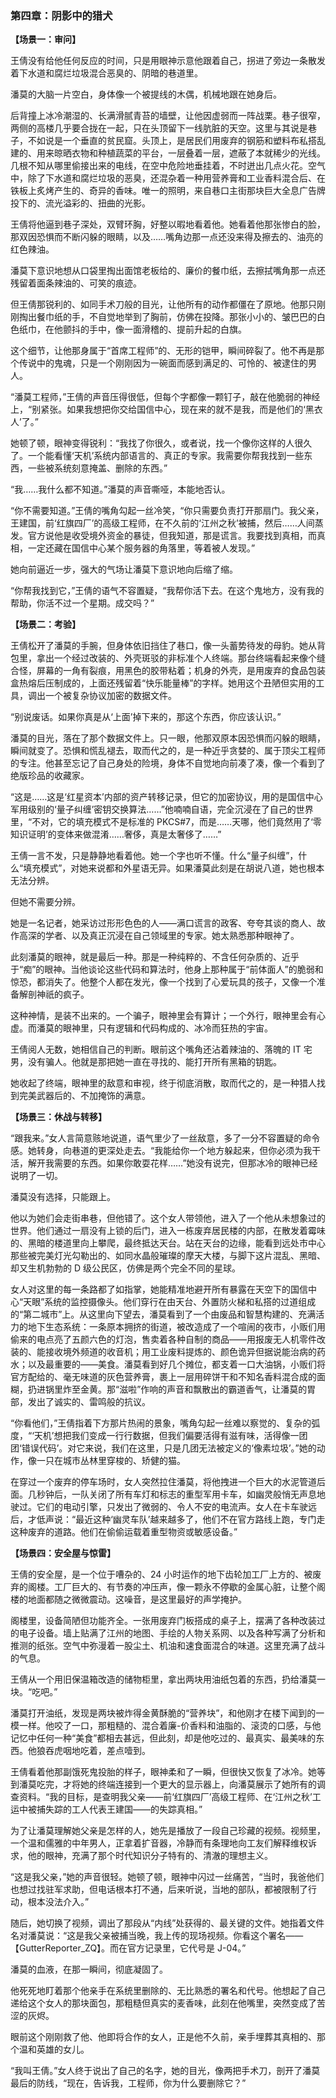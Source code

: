 ### **第四章：阴影中的猎犬**

**【场景一：审问】**

王倩没有给他任何反应的时间，只是用眼神示意他跟着自己，拐进了旁边一条散发着下水道和腐烂垃圾混合恶臭的、阴暗的巷道里。

潘莫的大脑一片空白，身体像一个被提线的木偶，机械地跟在她身后。

后背撞上冰冷潮湿的、长满滑腻青苔的墙壁，让他因虚弱而一阵战栗。巷子很窄，两侧的高楼几乎要合拢在一起，只在头顶留下一线肮脏的天空。这里与其说是巷子，不如说是一个垂直的贫民窟。头顶上，是居民们用废弃的钢筋和塑料布私搭乱建的、用来晾晒衣物和种植蔬菜的平台，一层叠着一层，遮蔽了本就稀少的光线。几根不知从哪里偷接出来的电线，在空中危险地垂挂着，不时迸出几点火花。空气中，除了下水道和腐烂垃圾的恶臭，还混杂着一种用营养膏和工业香料混合后、在铁板上炙烤产生的、奇异的香味。唯一的照明，来自巷口主街那块巨大全息广告牌投下的、流光溢彩的、扭曲的光影。

王倩将他逼到巷子深处，双臂环胸，好整以暇地看着他。她看着他那张惨白的脸，那双因恐惧而不断闪躲的眼睛，以及……嘴角边那一点还没来得及擦去的、油亮的红色辣油。

潘莫下意识地想从口袋里掏出面馆老板给的、廉价的餐巾纸，去擦拭嘴角那一点还残留着面条辣油的、可笑的痕迹。

但王倩那锐利的、如同手术刀般的目光，让他所有的动作都僵在了原地。他那只刚刚掏出餐巾纸的手，不自觉地举到了胸前，仿佛在投降。那张小小的、皱巴巴的白色纸巾，在他颤抖的手中，像一面滑稽的、提前升起的白旗。

这个细节，让他那身属于“首席工程师”的、无形的铠甲，瞬间碎裂了。他不再是那个传说中的鬼魂，只是一个刚刚因为一碗面而感到满足的、可怜的、被逮住的男人。

“潘莫工程师，”王倩的声音压得很低，但每个字都像一颗钉子，敲在他脆弱的神经上，“别紧张。如果我想把你交给国信中心，现在来的就不是我，而是他们的‘黑衣人’了。”

她顿了顿，眼神变得锐利：“我找了你很久，或者说，找一个像你这样的人很久了。一个能看懂‘天机’系统内部语言的、真正的专家。我需要你帮我找到一些东西，一些被系统刻意掩盖、删除的东西。”

“我……我什么都不知道。”潘莫的声音嘶哑，本能地否认。

“你不需要知道。”王倩的嘴角勾起一丝冷笑，“你只需要负责打开那扇门。我父亲，王建国，前‘红旗四厂’的高级工程师，在不久前的‘江州之秋’被捕，然后……人间蒸发。官方说他是收受境外资金的暴徒，但我知道，那是谎言。我要找到真相，而真相，一定还藏在国信中心某个服务器的角落里，等着被人发现。”

她向前逼近一步，强大的气场让潘莫下意识地向后缩了缩。

“你帮我找到它，”王倩的语气不容置疑，“我帮你活下去。在这个鬼地方，没有我的帮助，你活不过一个星期。成交吗？”

**【场景二：考验】**

王倩松开了潘莫的手腕，但身体依旧挡住了巷口，像一头蓄势待发的母豹。她从背包里，拿出一个经过改装的、外壳斑驳的非标准个人终端。那台终端看起来像个缝合怪，屏幕的一角有裂痕，用黑色的胶带粘着；机身的外壳，是用废弃的食品包装盒热熔后压制成的，上面还残留着“快乐能量棒”的字样。她用这个丑陋但实用的工具，调出一个被复杂协议加密的数据文件。

“别说废话。如果你真是从‘上面’掉下来的，那这个东西，你应该认识。”

潘莫的目光，落在了那个数据文件上。只一眼，他那双原本因恐惧而闪躲的眼睛，瞬间就变了。恐惧和慌乱褪去，取而代之的，是一种近乎贪婪的、属于顶尖工程师的专注。他甚至忘记了自己身处的险境，身体不自觉地向前凑了凑，像一个看到了绝版珍品的收藏家。

“这是……这是‘红星资本’内部的资产转移记录，但它的加密协议，用的是国信中心军用级别的‘量子纠缠’密钥交换算法……”他喃喃自语，完全沉浸在了自己的世界里，“不对，它的填充模式不是标准的 PKCS#7，而是……天哪，他们竟然用了‘零知识证明’的变体来做混淆……奢侈，真是太奢侈了……”

王倩一言不发，只是静静地看着他。她一个字也听不懂。什么“量子纠缠”，什么“填充模式”，对她来说都和外星语无异。如果潘莫此刻是在胡说八道，她也根本无法分辨。

但她不需要分辨。

她是一名记者，她采访过形形色色的人——满口谎言的政客、夸夸其谈的商人、故作高深的学者、以及真正沉浸在自己领域里的专家。她太熟悉那种眼神了。

此刻潘莫的眼神，就是最后一种。那是一种纯粹的、不含任何杂质的、近乎于“痴”的眼神。当他谈论这些代码和算法时，他身上那种属于“前体面人”的脆弱和惊恐，都消失了。他整个人都在发光，像一个找到了心爱玩具的孩子，又像一个准备解剖神祇的疯子。

这种神情，是装不出来的。一个骗子，眼神里会有算计；一个外行，眼神里会有心虚。而潘莫的眼神里，只有逻辑和代码构成的、冰冷而狂热的宇宙。

王倩阅人无数，她相信自己的判断。眼前这个嘴角还沾着辣油的、落魄的 IT 宅男，没有骗人。他就是那把她一直在寻找的、能打开所有黑箱的钥匙。

她收起了终端，眼神里的敌意和审视，终于彻底消散，取而代之的，是一种猎人找到完美武器后的、不加掩饰的满意。

**【场景三：休战与转移】**

“跟我来。”女人言简意赅地说道，语气里少了一丝敌意，多了一分不容置疑的命令感。她转身，向巷道的更深处走去。“我能给你一个地方躲起来，但你必须为我干活，解开我需要的东西。如果你敢耍花样……”她没有说完，但那冰冷的眼神已经说明了一切。

潘莫没有选择，只能跟上。

他以为她们会走街串巷，但他错了。这个女人带领他，进入了一个他从未想象过的世界。他们通过一扇没有上锁的后门，进入一栋废弃居民楼的内部，在散发着霉味的、黑暗的楼道里向上攀爬，最终抵达天台。站在天台的边缘，能看到远处市中心那些被完美灯光勾勒出的、如同水晶般璀璨的摩天大楼，与脚下这片混乱、黑暗、却又生机勃勃的 D 级公民区，仿佛是两个完全不同的星球。

女人对这里的每一条路都了如指掌，她能精准地避开所有暴露在天空下的国信中心“天眼”系统的监控摄像头。他们穿行在由天台、外置防火梯和私搭的过道组成的“第二城市”上。从这里向下望去，潘莫看到了一个由废品和智慧构建的、充满活力的地下生态系统：一条原本拥挤的街道，被改造成了一个喧闹的夜市，小贩们用偷来的电点亮了五颜六色的灯泡，售卖着各种自制的商品——用报废无人机零件改装的、能接收境外频道的收音机；用工业废料提炼的、颜色诡异但据说能治病的药水；以及最重要的——美食。潘莫看到好几个摊位，都支着一口大油锅，小贩们将官方配给的、毫无味道的灰色营养膏，裹上一层用碎饼干和不知名香料混合成的面糊，扔进锅里炸至金黄。那“滋啦”作响的声音和飘散出的霸道香气，让潘莫的胃部，发出了诚实的、雷鸣般的抗议。

“你看他们，”王倩指着下方那片热闹的景象，嘴角勾起一丝难以察觉的、复杂的弧度，“‘天机’想把我们变成一行行数据，但我们偏要活得有滋有味，活得像一团团‘错误代码’。对它来说，我们在这里，只是几团无法被定义的‘像素垃圾’。”她的动作，像一只在城市丛林里穿梭的、矫健的猫。

在穿过一个废弃的停车场时，女人突然拉住潘莫，将他拽进一个巨大的水泥管道后面。几秒钟后，一队关闭了所有车灯和标志的重型军用卡车，如幽灵般悄无声息地驶过。它们的电动引擎，只发出了微弱的、令人不安的电流声。女人在卡车驶远后，才低声说：“最近这种‘幽灵车队’越来越多了，他们不在官方路线上跑，专门走这种废弃的道路。他们在偷偷运载着重型物资或敏感设备。”

**【场景四：安全屋与惊雷】**

王倩的安全屋，是一个位于嘈杂的、24 小时运作的地下齿轮加工厂上方的、被废弃的阁楼。工厂巨大的、有节奏的冲压声，像一颗永不停歇的金属心脏，让整个阁楼的地面都随之微微震动。这噪音，是这里最好的声学掩护。

阁楼里，设备简陋但功能齐全。一张用废弃门板搭成的桌子上，摆满了各种改装过的电子设备。墙上贴满了江州的地图、手绘的人物关系网、以及各种写满了分析和推测的纸张。空气中弥漫着一股尘土、机油和速食面混合的味道。这里充满了战斗的气息。

王倩从一个用旧保温箱改造的储物柜里，拿出两块用油纸包着的东西，扔给潘莫一块。“吃吧。”

潘莫打开油纸，发现是两块被炸得金黄酥脆的“营养块”，和他刚才在楼下闻到的一模一样。他咬了一口，那粗糙的、混合着廉-价香料和油脂的、滚烫的口感，与他记忆中任何一种“美食”都相去甚远，但此刻，却是他吃过的、最真实、最美味的东西。他狼吞虎咽地吃着，差点噎到。

王倩看着他那副饿死鬼投胎的样子，眼神柔和了一瞬，但很快又恢复了冰冷。她等到潘莫吃完，才将她的终端连接到一个更大的显示器上，向潘莫展示了她所有的调查资料。“我的目标，是查明我父亲——前‘红旗四厂’高级工程师、在‘江州之秋’工运中被捕失踪的工人代表王建国——的失踪真相。”

为了让潘莫理解她父亲是怎样的人，她先是播放了一段自己珍藏的视频。视频里，一个温和儒雅的中年男人，正拿着扩音器，冷静而有条理地向工友们解释维权诉求，他的眼神，充满了那个时代知识分子特有的、清澈的理想主义。

“这是我父亲，”她的声音很轻。她顿了顿，眼神中闪过一丝痛苦，“当时，我爸他们也想过找驻军求助，但电话根本打不通，后来听说，当地的部队，都被限制了行动，根本没法介入。”

随后，她切换了视频，调出了那段从“内线”处获得的、最关键的文件。她指着文件名对潘莫说：“这是我父亲被捕当晚，我上传的现场视频。你看这个署名——【GutterReporter_ZQ】。而在官方记录里，它代号是 J-04。”

潘莫的血液，在那一瞬间，彻底凝固了。

他死死地盯着那个他亲手在系统里删除的、无比熟悉的署名和代号。他想起了自己递给这个女人的那块面包，那粗糙但真实的麦香味，此刻在他嘴里，突然变成了苦涩的灰烬。

眼前这个刚刚救了他、他即将合作的女人，正是他不久前，亲手埋葬其真相的、那个温和英雄的女儿。

“我叫王倩。”女人终于说出了自己的名字，她的目光，像两把手术刀，剖开了潘莫最后的防线，“现在，告诉我，工程师，你为什么要删除它？”

